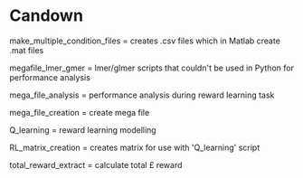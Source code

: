 # Candown
make_multiple_condition_files = creates .csv files which in Matlab create .mat files

megafile_lmer_gmer = lmer/glmer scripts that couldn't be used in Python for performance analysis

mega_file_analysis = performance analysis during reward learning task 

mega_file_creation = create mega file

Q_learning = reward learning modelling

RL_matrix_creation = creates matrix for use with 'Q_learning' script

total_reward_extract = calculate total £ reward 

